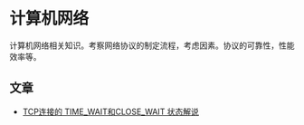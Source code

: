 # 计算机网络

计算机网络相关知识。考察网络协议的制定流程，考虑因素。协议的可靠性，性能效率等。

## 文章

- [TCP连接的 TIME_WAIT和CLOSE_WAIT 状态解说](https://www.cnblogs.com/kevingrace/p/9988354.html)
